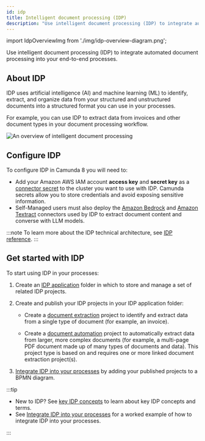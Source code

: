 ```yaml
---
id: idp
title: Intelligent document processing (IDP)
description: "Use intelligent document processing (IDP) to integrate automated document processing into your end-to-end processes."
---
```


import IdpOverviewImg from './img/idp-overview-diagram.png';

Use intelligent document processing (IDP) to integrate automated document processing into your end-to-end processes.

## About IDP

IDP uses artificial intelligence (AI) and machine learning (ML) to identify, extract, and organize data from your structured and unstructured documents into a structured format you can use in your processes.

For example, you can use IDP to extract data from invoices and other document types in your document processing workflow.

<img src={IdpOverviewImg} alt="An overview of intelligent document processing" />

## Configure IDP

To configure IDP in Camunda 8 you will need to:

- Add your Amazon AWS IAM account **access key** and **secret key** as a [connector secret](/components/console/manage-clusters/manage-secrets.md) to the cluster you want to use with IDP. Camunda secrets allow you to store credentials and avoid exposing sensitive information.
- Self-Managed users must also deploy the [Amazon Bedrock](/components/connectors/out-of-the-box-connectors/amazon-bedrock.md) and [Amazon Textract](/components/connectors/out-of-the-box-connectors/amazon-textract.md) connectors used by IDP to extract document content and converse with LLM models.

:::note
To learn more about the IDP technical architecture, see [IDP reference](idp/idp-reference.md).
:::

## Get started with IDP

To start using IDP in your processes:

1. Create an [IDP application](idp/idp-applications.md) folder in which to store and manage a set of related IDP projects.

1. Create and publish your IDP projects in your IDP application folder:

   - Create a [document extraction](idp/idp-document-extraction.md) project to identify and extract data from a single type of document (for example, an invoice).

   - Create a [document automation](idp/idp-document-automation.md) project to automatically extract data from larger, more complex documents (for example, a multi-page PDF document made up of many types of documents and data). This project type is based on and requires one or more linked document extraction project(s).

1. [Integrate IDP into your processes](idp/idp-integrate.md) by adding your published projects to a BPMN diagram.

:::tip

- New to IDP? See [key IDP concepts](idp/idp-key-concepts.md) to learn about key IDP concepts and terms.
- See [Integrate IDP into your processes](idp/idp-integrate.md) for a worked example of how to integrate IDP into your processes.

:::
